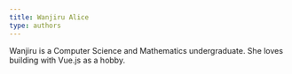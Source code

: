 ```yaml
---
title: Wanjiru Alice
type: authors
---
```

Wanjiru is a Computer Science and Mathematics undergraduate. She loves building with Vue.js as a hobby.